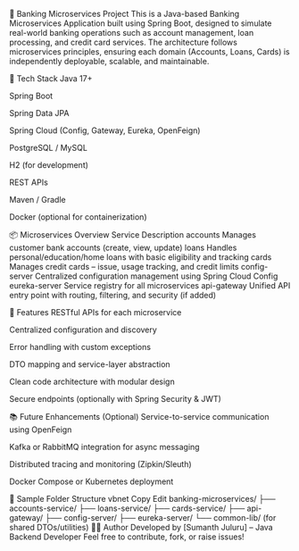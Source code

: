 🏦 Banking Microservices Project
This is a Java-based Banking Microservices Application built using Spring Boot, designed to simulate real-world banking operations such as account management, loan processing, and credit card services. The architecture follows microservices principles, ensuring each domain (Accounts, Loans, Cards) is independently deployable, scalable, and maintainable.

🚀 Tech Stack
Java 17+

Spring Boot

Spring Data JPA

Spring Cloud (Config, Gateway, Eureka, OpenFeign)

PostgreSQL / MySQL

H2 (for development)

REST APIs

Maven / Gradle

Docker (optional for containerization)

📦 Microservices Overview
Service	Description
accounts	Manages customer bank accounts (create, view, update)
loans	Handles personal/education/home loans with basic eligibility and tracking
cards	Manages credit cards – issue, usage tracking, and credit limits
config-server	Centralized configuration management using Spring Cloud Config
eureka-server	Service registry for all microservices
api-gateway	Unified API entry point with routing, filtering, and security (if added)

🧩 Features
RESTful APIs for each microservice

Centralized configuration and discovery

Error handling with custom exceptions

DTO mapping and service-layer abstraction

Clean code architecture with modular design

Secure endpoints (optionally with Spring Security & JWT)

📚 Future Enhancements (Optional)
Service-to-service communication using OpenFeign

Kafka or RabbitMQ integration for async messaging

Distributed tracing and monitoring (Zipkin/Sleuth)

Docker Compose or Kubernetes deployment

📂 Sample Folder Structure
vbnet
Copy
Edit
banking-microservices/
├── accounts-service/
├── loans-service/
├── cards-service/
├── api-gateway/
├── config-server/
├── eureka-server/
└── common-lib/ (for shared DTOs/utilities)
👨‍💻 Author
Developed by [Sumanth Juluru] – Java Backend Developer
Feel free to contribute, fork, or raise issues!
